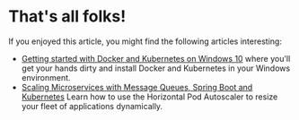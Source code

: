 # That's all folks!

If you enjoyed this article, you might find the following articles interesting:

- [Getting started with Docker and Kubernetes on Windows 10](/blog/installing-docker-and-kubernetes-on-windows) where you'll get your hands dirty and install Docker and Kubernetes in your Windows environment.
- [Scaling Microservices with Message Queues, Spring Boot and Kubernetes](/blog/scaling-spring-boot-microservices) Learn how to use the Horizontal Pod Autoscaler to resize your fleet of applications dynamically.
